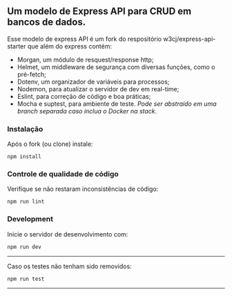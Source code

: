 ## Um modelo de Express API para CRUD em bancos de dados. 

Esse modelo de express API é um fork do respositório w3cj/express-api-starter que além do express contém:
- Morgan, um módulo de resquest/response http;
- Helmet, um middleware de segurança com diversas funções, como o pré-fetch;
- Dotenv, um organizador de variáveis para processos;
- Nodemon, para atualizar o servidor de dev em real-time;
- Eslint, para correção de código e boa práticas;
- Mocha e suptest, para ambiente de teste. _Pode ser abstraído em uma branch separada caso inclua o Docker na stack_. 


### Instalação
Após o fork (ou clone) instale: 
```
npm install
```

### Controle de qualidade de código
Verifique se não restaram inconsistências de código:
```
npm run lint
```

### Development
Inicie o servidor de desenvolvimento com:
```
npm run dev
```

____
Caso os testes não tenham sido removidos:
```
npm run test
```
____ 


